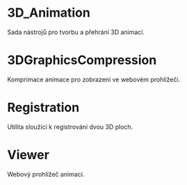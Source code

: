 # 3D_Animation
Sada nástrojů pro tvorbu a přehrání 3D animací.

# 3DGraphicsCompression
Komprimace animace pro zobrazení ve webovém prohlížeči.

# Registration
Utilita sloužící k registrování dvou 3D ploch.

# Viewer
Webový prohlížeč animací.